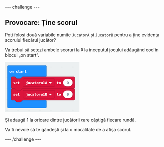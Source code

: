 \--- challenge \---

## Provocare: Ține scorul

Poți folosi două variabile numite `JucatorA` și `JucatorB` pentru a ține evidența scorului fiecărui jucător?

Va trebui să setezi ambele scoruri la 0 la începutul jocului adăugând cod în blocul „on start”.

![captură de ecran](images/reaction-on-start.png)

Și adaugă 1 la oricare dintre jucătorii care câștigă fiecare rundă.

Va fi nevoie să te gândești și la o modalitate de a afișa scorul.

\--- /challenge \---